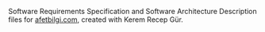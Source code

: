 Software Requirements Specification and Software Architecture Description files for [afetbilgi.com](https://github.com/alpaylan/afetbilgi.com), created with Kerem Recep Gür.

